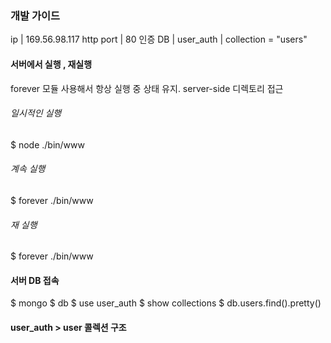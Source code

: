 ### 개발 가이드

ip          | 169.56.98.117
http port   | 80
인증 DB      | user_auth | collection = "users"

#### 서버에서 실행 , 재실행
forever 모듈 사용해서 항상 실행 중 상태 유지.
server-side 디렉토리 접근

###### 일시적인 실행
$ node ./bin/www

###### 계속 실행
$ forever ./bin/www

###### 재 실행
$ forever ./bin/www

#### 서버 DB 접속
$ mongo
$ db
$ use user_auth
$ show collections
$ db.users.find().pretty()

#### user_auth > user 콜렉션 구조
